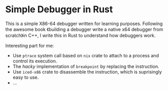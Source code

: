 # Simple Debugger in Rust

This is a simple X86-64 debugger written for learning purposes. Following the awesome book 《building a debugger write a native x64 debugger from scratch》in C++, I write this in Rust to understand how debuggers work.

Interesting part for me:

- Use `ptrace` system call based on `nix` crate to attach to a process and control its execution.
- The *hacky* implementation of `breakpoint` by replacing the instruction.
- Use `iced-x86` crate to disassemble the instruction, which is suprisingly easy to use.
- ...
